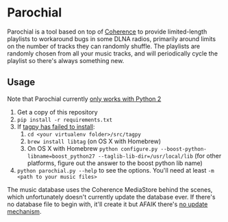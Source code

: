Parochial
=========

Parochial is a tool based on top of [Coherence](https://github.com/unintended/Cohen) to provide limited-length playlists to workaround bugs in some DLNA radios, primarily around limits on the number of tracks they can randomly shuffle. The playlists are randomly chosen from all your music tracks, and will periodically cycle the playlist so there's always something new.

Usage
-----

Note that Parochial currently [only works with Python 2](https://github.com/palfrey/parochial/issues/2)

1. Get a copy of this repository
2. `pip install -r requirements.txt`
3. If [tagpy has failed to install](https://github.com/inducer/tagpy/issues/7):
    1. `cd <your virtualenv folder>/src/tagpy`
    2. `brew install libtag` (on OS X with Homebrew)
    3. On OS X with Homebrew `python configure.py --boost-python-libname=boost_python27 --taglib-lib-dir=/usr/local/lib` (for other platforms, figure out the answer to the boost python lib name)
4. `python parochial.py --help` to see the options. You'll need at least `-m <path to your music files>`

The music database uses the Coherence MediaStore behind the scenes, which unfortunately doesn't currently update the database ever. If there's no database file to begin with, it'll create it but AFAIK there's [no update mechanism](https://github.com/palfrey/parochial/issues/3).